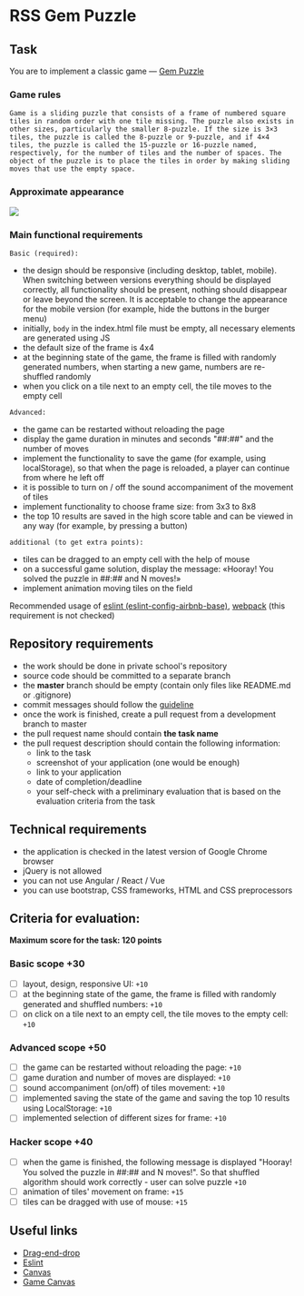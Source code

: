 # RSS Gem Puzzle

## Task

You are to implement a classic game — [Gem Puzzle](https://en.wikipedia.org/wiki/15_puzzle)

### Game rules

`Game is a sliding puzzle that consists of a frame of numbered square tiles in random order with one tile missing. The puzzle also exists in other sizes, particularly the smaller 8-puzzle. If the size is 3×3 tiles, the puzzle is called the 8-puzzle or 9-puzzle, and if 4×4 tiles, the puzzle is called the 15-puzzle or 16-puzzle named, respectively, for the number of tiles and the number of spaces. The object of the puzzle is to place the tiles in order by making sliding moves that use the empty space.`

### Approximate appearance

![](https://i.imgur.com/yaunqVV.png)

### Main functional requirements

`Basic (required):`

- the design should be responsive (including desktop, tablet, mobile). When switching between versions everything should be displayed correctly, all functionality should be present, nothing should disappear or leave beyond the screen. It is acceptable to change the appearance for the mobile version (for example, hide the buttons in the burger menu)
- initially, `body` in the index.html file must be empty, all necessary elements are generated using JS
- the default size of the frame is 4x4
- at the beginning state of the game, the frame is filled with randomly generated numbers, when starting a new game, numbers are re-shuffled randomly
- when you click on a tile next to an empty cell, the tile moves to the empty cell

`Advanced:`

- the game can be restarted without reloading the page
- display the game duration in minutes and seconds "##:##" and the number of moves
- implement the functionality to save the game (for example, using localStorage), so that when the page is reloaded, a player can continue from where he left off
- it is possible to turn on / off the sound accompaniment of the movement of tiles
- implement functionality to choose frame size: from 3х3 to 8х8
- the top 10 results are saved in the high score table and can be viewed in any way (for example, by pressing a button)

`additional (to get extra points):`

- tiles can be dragged to an empty cell with the help of mouse
- on a successful game solution, display the message: «Hooray! You solved the puzzle in ##:## and N moves!»
- implement animation moving tiles on the field

Recommended usage of [eslint (eslint-config-airbnb-base)](https://eslint.org/), [webpack](https://webpack.js.org/) (this requirement is not checked)

## Repository requirements

- the work should be done in private school's repository
- source code should be committed to a separate branch
- the **master** branch should be empty (contain only files like README.md or .gitignore)
- commit messages should follow the [guideline](https://www.conventionalcommits.org/en)
- once the work is finished, create a pull request from a development branch to master
- the pull request name should contain **the task name**
- the pull request description should contain the following information:
  - link to the task
  - screenshot of your application (one would be enough)
  - link to your application
  - date of completion/deadline
  - your self-check with a preliminary evaluation that is based on the evaluation criteria from the task

## Technical requirements

- the application is checked in the latest version of Google Chrome browser
- jQuery is not allowed
- you can not use Angular / React / Vue
- you can use bootstrap, CSS frameworks, HTML and CSS preprocessors

## Criteria for evaluation:

**Maximum score for the task: 120 points**

### Basic scope +30

- [ ] layout, design, responsive UI: `+10`
- [ ] at the beginning state of the game, the frame is filled with randomly generated and shuffled numbers: `+10`
- [ ] on click on a tile next to an empty cell, the tile moves to the empty cell: `+10`

### Advanced scope +50

- [ ] the game can be restarted without reloading the page: `+10`
- [ ] game duration and number of moves are displayed: `+10`
- [ ] sound accompaniment (on/off) of tiles movement: `+10`
- [ ] implemented saving the state of the game and saving the top 10 results using LocalStorage: `+10`
- [ ] implemented selection of different sizes for frame: `+10`

### Hacker scope +40

- [ ] when the game is finished, the following message is displayed "Hooray! You solved the puzzle in ##:## and N moves!". So that shuffled algorithm should work correctly - user can solve puzzle `+10`
- [ ] animation of tiles' movement on frame: `+15`
- [ ] tiles can be dragged with use of mouse: `+15`

## Useful links

- [Drag-end-drop](https://learn.javascript.info/mouse-drag-and-drop)
- [Eslint](https://eslint.org/)
- [Canvas](https://developer.mozilla.org/en/docs/Web/API/Canvas_API/Tutorial)
- [Game Canvas](https://www.w3schools.com/graphics/game_canvas.asp)
